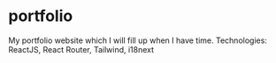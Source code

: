 # portfolio
My portfolio website which I will fill up when I have time.
Technologies: ReactJS, React Router, Tailwind, i18next 
